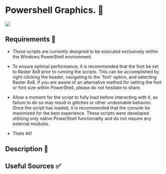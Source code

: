 # Powershell Graphics. 🎦
![](https://img.shields.io/badge/ASCII_GRAPHICS-_Made_By_Jh1sc-purple?style=for-the-badge)


## Requirements 🧹
- These scripts are currently designed to be executed exclusively within the Windows PowerShell environment. 
- To ensure optimal performance, it is recommended that the font be set to Raster 8x8 prior to running the scripts. This can be accomplished by right-clicking the header, navigating to the 'font' option, and selecting Raster 8x8. If you are aware of an alternative method for setting the font or font size within PowerShell, please do not hesitate to share. 
- Allow a moment for the script to fully load before interacting with it, as failure to do so may result in glitches or other undesirable behavior. Once the script has loaded, it is recommended that the console be maximized for the best experience. These scripts were developed utilizing only native PowerShell functionality and do not require any external modules.

- Thats All!


## Description 📶



## Useful Sources ✅



